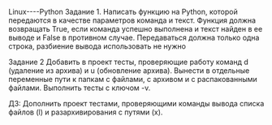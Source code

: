 Linux----Python
Задание 1. Написать функцию на Python, которой передаются в качестве параметров команда и текст. Функция должна возвращать True, если команда успешно выполнена и текст найден в ее выводе и False в противном случае. Передаваться должна только одна строка, разбиение вывода использовать не нужно

Задание 2 Добавить в проект тесты, проверяющие работу команд d (удаление из архива) и u (обновление архива). Вынести в отдельные переменные пути к папкам с файлами, с архивом и с распакованными файлами. Выполнить тесты с ключом -v.

ДЗ: Дополнить проект тестами, проверяющими команды вывода списка файлов (l) и разархивирования с путями (x).